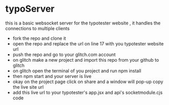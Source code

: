 # typoServer
this is a basic websocket server for the typotester website , it handles the connections to multiple clients

- fork the repo and clone it
- open the repo and replace the url on line 17 with you typotester website url
- push the repo and go to your glitch.com account
- on glitch make a new project and import this repo from your github to glitch
- on glitch open the terminal of you project and run npm install
- then npm start and your server is live
- okay on the project page click on share and a window will pop-up copy the live site url
- add this live url to your typotester's app.jsx and api's socketmodule.cjs code
